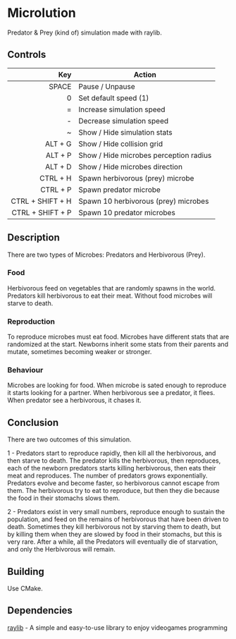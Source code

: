 # Microlution

Predator & Prey (kind of) simulation made with raylib.

## Controls

|              Key | Action                                  |
|-----------------:|-----------------------------------------|
|            SPACE | Pause / Unpause                         |
|                0 | Set default speed (1)                   |
|                = | Increase simulation speed               |
|                - | Decrease simulation speed               |
|                ~ | Show / Hide simulation stats            |
|          ALT + G | Show / Hide collision grid              |
|          ALT + P | Show / Hide microbes perception radius  |
|          ALT + D | Show / Hide microbes direction          |
|         CTRL + H | Spawn herbivorous (prey) microbe        |
|         CTRL + P | Spawn predator microbe                  |
| CTRL + SHIFT + H | Spawn 10 herbivorous (prey) microbes    |
| CTRL + SHIFT + P | Spawn 10 predator microbes              |

## Description

There are two types of Microbes: Predators and Herbivorous (Prey).

### Food

Herbivorous feed on vegetables that are randomly spawns in the world.
Predators kill herbivorous to eat their meat.
Without food microbes will starve to death.

### Reproduction

To reproduce microbes must eat food.
Microbes have different stats that are randomized at the start.
Newborns inherit some stats from their parents and mutate, sometimes becoming weaker or stronger.

### Behaviour

Microbes are looking for food. When microbe is sated enough to reproduce it starts looking for a partner.
When herbivorous see a predator, it flees. When predator see a herbivorous, it chases it.

## Conclusion

There are two outcomes of this simulation.

1 - Predators start to reproduce rapidly, then kill all the herbivorous, and then starve to death. The predator kills the herbivorous, then reproduces, each of the newborn predators starts killing herbivorous, then eats their meat and reproduces. The number of predators grows exponentially. Predators evolve and become faster, so herbivorous cannot escape from them. The herbivorous try to eat to reproduce, but then they die because the food in their stomachs slows them.

2 - Predators exist in very small numbers, reproduce enough to sustain the population, and feed on the remains of herbivorous that have been driven to death. Sometimes they kill herbivorous not by starving them to death, but by killing them when they are slowed by food in their stomachs, but this is very rare. After a while, all the Predators will eventually die of starvation, and only the Herbivorous will remain.

## Building

Use CMake.

## Dependencies

 [raylib](https://github.com/raysan5/raylib/releases) - A simple and easy-to-use library to enjoy videogames programming 